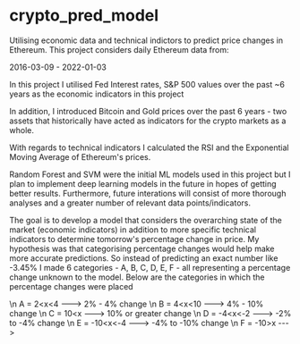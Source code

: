 # crypto_pred_model
Utilising economic data and technical indictors to predict price changes in Ethereum. This project considers daily Ethereum data from:

2016-03-09 - 2022-01-03


In this project I utilised Fed Interest rates, S&P 500 values over the past ~6 years as the economic indicators in this project

In addition, I introduced Bitcoin and Gold prices over the past 6 years - two assets that historically have acted as indicators 
for the crypto markets as a whole.

With regards to technical indicators I calculated the RSI and the Exponential Moving Average of Ethereum's prices.

Random Forest and SVM were the initial ML models used in this project but I plan to implement deep learning models in the future
in hopes of getting better results. Furthermore, future interations will consist of more thorough analyses and a greater number of
relevant data points/indicators.

The goal is to develop a model that considers the overarching state of the market (economic indicators) in addition to more specific 
technical indicators to determine tomorrow's percentage change in price. My hypothesis was that categorising percentage changes would
help make more accurate predictions. So instead of predicting an exact number like -3.45% I made 6 categories - A, B, C, D, E, F - all
representing a percentage change unknown to the model. Below are the categories in which the percentage changes were placed

\n A = 2<x<4 ---> 2% - 4% change
\n B = 4<x<10 ---> 4% - 10% change
\n C = 10<x ---> 10% or greater change
\n D = -4<x<-2 ---> -2% to -4% change 
\n E = -10<x<-4 ---> -4% to -10% change
\n F = -10>x --->

